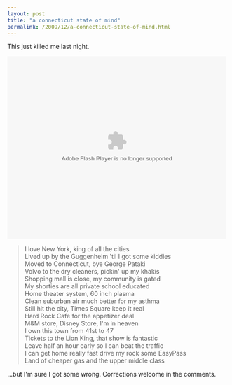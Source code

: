 ```yaml
---
layout: post
title: "a connecticut state of mind"
permalink: /2009/12/a-connecticut-state-of-mind.html
---
```


<p>This just killed me last night. </p>

<p><embed style='display:block' src='http://media.mtvnservices.com/mgid:cms:item:comedycentral.com:258570' width='500' height='418' type='application/x-shockwave-flash' wmode='window' allowFullscreen='true' flashvars='autoPlay=false' allowscriptaccess='always' allownetworking='all' bgcolor='#000000'></embed></p>

<blockquote><p>I love New York, king of all the cities<br />
Lived up by the Guggenheim 'til I got some kiddies<br />
Moved to Connecticut, bye George Pataki<br />
Volvo to the dry cleaners, pickin' up my khakis<br />
Shopping mall is close, my community is gated<br />
My shorties are all private school educated<br />
Home theater system, 60 inch plasma<br />
Clean suburban air much better for my asthma<br />
Still hit the city, Times Square keep it real<br />
Hard Rock Cafe for the appetizer deal<br />
M&M store, Disney Store, I'm in heaven<br />
I own this town from 41st to 47<br />
Tickets to the Lion King, that show is fantastic<br />
Leave half an hour early so I can beat the traffic<br />
I can get home really fast drive my rock some EasyPass<br />
Land of cheaper gas and the upper middle class</p></blockquote>

<p>...but I'm sure I got some wrong. Corrections welcome in the comments.</p>



